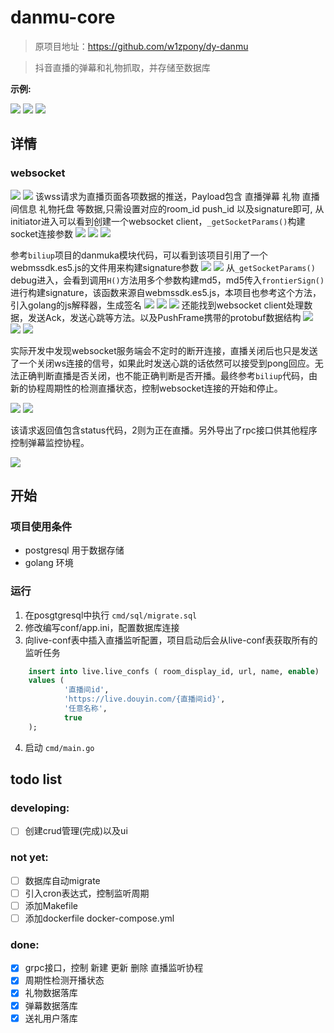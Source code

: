 # danmu-core

> 原项目地址：https://github.com/w1zpony/dy-danmu

> 抖音直播的弹幕和礼物抓取，并存储至数据库

**示例:**

![](image/common-message.png)
![](image/gift-message.png)
![](image/template.png)

## 详情

### websocket

![](image/1.png)
![](image/2.png)
该wss请求为直播页面各项数据的推送，Payload包含 直播弹幕 礼物 直播间信息 礼物托盘 等数据,只需设置对应的room_id push_id 以及signature即可,
从initiator进入可以看到创建一个websocket client，`_getSocketParams()`构建socket连接参数
![](image/4.png)
![](image/3.png)
![](image/param.png)

参考`biliup`项目的danmuka模块代码，可以看到该项目引用了一个webmssdk.es5.js的文件用来构建signature参数
![](image/5.png)
![](image/6.png)
从`_getSocketParams()` debug进入，会看到调用`H()`方法用多个参数构建md5，md5传入`frontierSign()`进行构建signature，该函数来源自webmssdk.es5.js，本项目也参考这个方法，引入golang的js解释器，生成签名
![](image/7.png)
![](image/8.png)
![](image/9.png)
还能找到websocket client处理数据，发送Ack，发送心跳等方法。以及PushFrame携带的protobuf数据结构
![](image/10.png)
![](image/11.png)
![](image/12.png)

实际开发中发现websocket服务端会不定时的断开连接，直播关闭后也只是发送了一个关闭ws连接的信号，如果此时发送心跳的话依然可以接受到pong回应。无法正确判断直播是否关闭，也不能正确判断是否开播。最终参考`biliup`代码，由新的协程周期性的检测直播状态，控制websocket连接的开始和停止。

![](image/13.png)
![](image/14.png)

该请求返回值包含status代码，2则为正在直播。另外导出了rpc接口供其他程序控制弹幕监控协程。

![](image/15.png)



## 开始

###  项目使用条件

+ postgresql 用于数据存储
+ golang 环境

### 运行

1. 在posgtgresql中执行 `cmd/sql/migrate.sql`
2. 修改编写conf/app.ini，配置数据库连接
3. 向live-conf表中插入直播监听配置，项目启动后会从live-conf表获取所有的监听任务 
```sql
    insert into live.live_confs ( room_display_id, url, name, enable)
    values (
            '直播间id',
            'https://live.douyin.com/{直播间id}',
            '任意名称',
            true
    );
  ```
4. 启动 `cmd/main.go`

## todo list

### developing:

- [ ] 创建crud管理(完成)以及ui

### not yet:

- [ ] 数据库自动migrate
- [ ] 引入cron表达式，控制监听周期
- [ ] 添加Makefile
- [ ] 添加dockerfile docker-compose.yml

### done:

- [x] grpc接口，控制 新建 更新 删除 直播监听协程
- [x] 周期性检测开播状态
- [x] 礼物数据落库
- [x] 弹幕数据落库
- [x] 送礼用户落库
